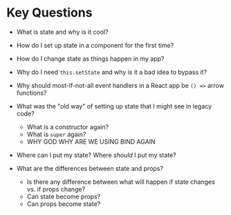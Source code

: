 # Key Questions
* What is state and why is it cool?
* How do I set up state in a component for the first time?
* How do I change state as things happen in my app?
* Why do I need `this.setState` and why is it a bad idea to bypass it?
* Why should most-if-not-all event handlers in a React app be `() =>` arrow functions?
* What was the "old way" of setting up state that I might see in legacy code?
  * What is a constructor again?
  * What is `super` again?
  * WHY GOD WHY ARE WE USING BIND AGAIN

* Where can I put my state? Where _should_ I put my state?
* What are the differences between state and props?
  * Is there any difference between what will happen if state changes vs. if props change?
  * Can state become props?
  * Can props become state?

